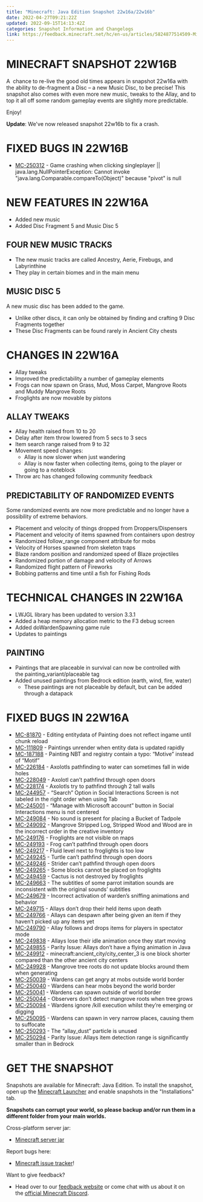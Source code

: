 ```yaml
---
title: "Minecraft: Java Edition Snapshot 22w16a/22w16b"
date: 2022-04-27T09:21:22Z
updated: 2022-09-15T14:13:42Z
categories: Snapshot Information and Changelogs
link: https://feedback.minecraft.net/hc/en-us/articles/5824877514509-Minecraft-Java-Edition-Snapshot-22w16a-22w16b
---
```


# MINECRAFT SNAPSHOT 22W16B  

A  chance to re-live the good old times appears in snapshot 22w16a with the ability to de-fragment a Disc – a new Music Disc, to be precise! This snapshot also comes with even more new music, tweaks to the Allay, and to top it all off some random gameplay events are slightly more predictable.

Enjoy!

**Update**: We've now released snapshot 22w16b to fix a crash.

# FIXED BUGS IN 22W16B

- [MC-250312](https://bugs.mojang.com/browse/MC-250312) - Game crashing when clicking singleplayer \|\| java.lang.NullPointerException: Cannot invoke "java.lang.Comparable.compareTo(Object)" because "pivot" is null

# NEW FEATURES IN 22W16A

- Added new music
- Added Disc Fragment 5 and Music Disc 5

## FOUR NEW MUSIC TRACKS

- The new music tracks are called Ancestry, Aerie, Firebugs, and Labyrinthine
- They play in certain biomes and in the main menu

## MUSIC DISC 5

A new music disc has been added to the game.

- Unlike other discs, it can only be obtained by finding and crafting 9 Disc Fragments together
- These Disc Fragments can be found rarely in Ancient City chests

# CHANGES IN 22W16A

- Allay tweaks
- Improved the predictability a number of gameplay elements
- Frogs can now spawn on Grass, Mud, Moss Carpet, Mangrove Roots and Muddy Mangrove Roots
- Froglights are now movable by pistons

## ALLAY TWEAKS

- Allay health raised from 10 to 20
- Delay after item throw lowered from 5 secs to 3 secs
- Item search range raised from 9 to 32
- Movement speed changes:
  - Allay is now slower when just wandering
  - Allay is now faster when collecting items, going to the player or going to a noteblock
- Throw arc has changed following community feedback

## PREDICTABILITY OF RANDOMIZED EVENTS

Some randomized events are now more predictable and no longer have a possibility of extreme behaviors.

- Placement and velocity of things dropped from Droppers/Dispensers
- Placement and velocity of items spawned from containers upon destroy
- Randomized follow_range component attribute for mobs
- Velocity of Horses spawned from skeleton traps
- Blaze random position and randomized speed of Blaze projectiles
- Randomized portion of damage and velocity of Arrows
- Randomized flight pattern of Fireworks
- Bobbing patterns and time until a fish for Fishing Rods

# TECHNICAL CHANGES IN 22W16A

- LWJGL library has been updated to version 3.3.1
- Added a heap memory allocation metric to the F3 debug screen
- Added doWardenSpawning game rule
- Updates to paintings

## PAINTING

- Paintings that are placeable in survival can now be controlled with the painting_variant/placeable tag
- Added unused paintings from Bedrock edition (earth, wind, fire, water)
  - These paintings are not placeable by default, but can be added through a datapack

# FIXED BUGS IN 22W16A

- [MC-81870](https://bugs.mojang.com/browse/MC-81870) - Editing entitydata of Painting does not reflect ingame until chunk reload
- [MC-111809](https://bugs.mojang.com/browse/MC-111809) - Paintings unrender when entity data is updated rapidly
- [MC-187188](https://bugs.mojang.com/browse/MC-187188) - Painting NBT and registry contain a typo: “Motive” instead of “Motif”
- [MC-226184](https://bugs.mojang.com/browse/MC-226184) - Axolotls pathfinding to water can sometimes fall in wide holes
- [MC-228049](https://bugs.mojang.com/browse/MC-228049) - Axolotl can’t pathfind through open doors
- [MC-228174](https://bugs.mojang.com/browse/MC-228174) - Axolotls try to pathfind through 2 tall walls
- [MC-244957](https://bugs.mojang.com/browse/MC-244957) - “Search” Option in Social Interactions Screen is not labeled in the right order when using Tab
- [MC-245001](https://bugs.mojang.com/browse/MC-245001) - “Manage with Microsoft account” button in Social Interactions menu is not centered
- [MC-249084](https://bugs.mojang.com/browse/MC-249084) - No sound is present for placing a Bucket of Tadpole
- [MC-249092](https://bugs.mojang.com/browse/MC-249092) - Mangrove Stripped Log, Stripped Wood and Wood are in the incorrect order in the creative inventory
- [MC-249176](https://bugs.mojang.com/browse/MC-249176) - Froglights are not visible on maps
- [MC-249193](https://bugs.mojang.com/browse/MC-249193) - Frog can’t pathfind through open doors
- [MC-249217](https://bugs.mojang.com/browse/MC-249217) - Fluid level next to froglights is too low
- [MC-249245](https://bugs.mojang.com/browse/MC-249245) - Turtle can’t pathfind through open doors
- [MC-249246](https://bugs.mojang.com/browse/MC-249246) - Strider can’t pathfind through open doors
- [MC-249265](https://bugs.mojang.com/browse/MC-249265) - Some blocks cannot be placed on froglights
- [MC-249459](https://bugs.mojang.com/browse/MC-249459) - Cactus is not destroyed by froglights
- [MC-249663](https://bugs.mojang.com/browse/MC-249663) - The subtitles of some parrot imitation sounds are inconsistent with the original sounds’ subtitles
- [MC-249679](https://bugs.mojang.com/browse/MC-249679) - Incorrect activation of warden’s sniffing animations and behavior
- [MC-249715](https://bugs.mojang.com/browse/MC-249715) - Allays don’t drop their held items upon death
- [MC-249766](https://bugs.mojang.com/browse/MC-249766) - Allays can despawn after being given an item if they haven’t picked up any items yet
- [MC-249790](https://bugs.mojang.com/browse/MC-249790) - Allay follows and drops items for players in spectator mode
- [MC-249838](https://bugs.mojang.com/browse/MC-249838) - Allays lose their idle animation once they start moving
- [MC-249855](https://bugs.mojang.com/browse/MC-249855) - Parity Issue: Allays don’t have a flying animation in Java
- [MC-249912](https://bugs.mojang.com/browse/MC-249912) - minecraft:ancient_city/city_center_3 is one block shorter compared than the other ancient city centers
- [MC-249928](https://bugs.mojang.com/browse/MC-249928) - Mangrove tree roots do not update blocks around them when generating
- [MC-250039](https://bugs.mojang.com/browse/MC-250039) - Wardens can get angry at mobs outside world border
- [MC-250040](https://bugs.mojang.com/browse/MC-250040) - Wardens can hear mobs beyond the world border
- [MC-250041](https://bugs.mojang.com/browse/MC-250041) - Wardens can spawn outside of world border
- [MC-250044](https://bugs.mojang.com/browse/MC-250044) - Observers don’t detect mangrove roots when tree grows
- [MC-250094](https://bugs.mojang.com/browse/MC-250094) - Wardens ignore /kill execution whilst they’re emerging or digging
- [MC-250095](https://bugs.mojang.com/browse/MC-250095) - Wardens can spawn in very narrow places, causing them to suffocate
- [MC-250293](https://bugs.mojang.com/browse/MC-250293) - The “allay_dust” particle is unused
- [MC-250294](https://bugs.mojang.com/browse/MC-250294) - Parity Issue: Allays item detection range is significantly smaller than in Bedrock

# GET THE SNAPSHOT

Snapshots are available for Minecraft: Java Edition. To install the snapshot, open up the [Minecraft Launcher](https://www.minecraft.net/download.html) and enable snapshots in the "Installations" tab.

**Snapshots can corrupt your world, so please backup and/or run them in a different folder from your main worlds.**

Cross-platform server jar:

- [Minecraft server jar](https://launcher.mojang.com/v1/objects/a54810e8b1a7a043fa54a462309d680ad67da479/server.jar)

Report bugs here:

- [Minecraft issue tracker](https://bugs.mojang.com/browse/MC)!

Want to give feedback?

- Head over to our [feedback website](https://aka.ms/JavaSnapshotFeedback?ref=minecraftnet) or come chat with us about it on the [official Minecraft Discord](https://discordapp.com/invite/minecraft).
